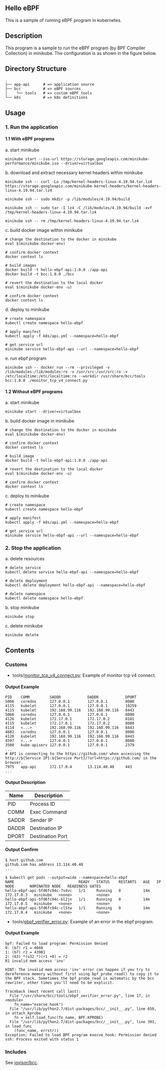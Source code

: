 Hello eBPF
---

This is a sample of running eBPF program in kubernetes.

## Description

This program is a sample to run the eBPF program (by BPF Compiler Collection) in minikube.
The configuration is as shown in the figure below.
<!-- TODO: 構成図 -->

## Directory Structure

```
.
├── app-api      # => application source
├── bcc          # => eBPF sources
│    └── tools   # => custom eBPF tools
└── k8s          # => k8s definitions
```

## Usage

### 1. Run the application

#### 1.1 With eBPF programs

a. start minikube

```shell
minikube start --iso-url https://storage.googleapis.com/minikube-performance/minikube.iso --driver=virtualbox
```

b. download and extract necessary kernel headers within minikube

```shell
minikube ssh -- curl -Lo /tmp/kernel-headers-linux-4.19.94.tar.lz4 https://storage.googleapis.com/minikube-kernel-headers/kernel-headers-linux-4.19.94.tar.lz4

minikube ssh -- sudo mkdir -p /lib/modules/4.19.94/build

minikube ssh -- sudo tar -I lz4 -C /lib/modules/4.19.94/build -xvf /tmp/kernel-headers-linux-4.19.94.tar.lz4

minikube ssh -- rm /tmp/kernel-headers-linux-4.19.94.tar.lz4
```

c. build docker image within minikube

```shell
# change the destination to the docker in minikube
eval $(minikube docker-env)

# confirm docker context
docker context ls

# build images
docker build -t hello-ebpf-api:1.0.0 ./app-api
docker build -t bcc:1.0.0 ./bcc

# revert the destination to the local docker
eval $(minikube docker-env -u)

# confirm docker context
docker context ls
```

d. deploy to minikube

```shell
# create namespace
kubectl create namespace hello-ebpf

# apply manifest
kubectl apply -f k8s/api.yml --namespace=hello-ebpf

# get service url
minikube service hello-ebpf-api --url --namespace=hello-ebpf
```

e. run ebpf program

```shell
minikube ssh -- docker run --rm --privileged -v /lib/modules:/lib/modules:ro -v /usr/src:/usr/src:ro -v /etc/localtime:/etc/localtime:ro --workdir /usr/share/bcc/tools bcc:1.0.0 ./monitor_tcp_v4_connect.py
```

#### 1.2 Without eBPF programs

a. start minikube

```shell
minikube start --driver=virtualbox
```

b. build docker image in minikube

```shell
# change the destination to the docker in minikube
eval $(minikube docker-env)

# confirm docker context
docker context ls

# build image
docker build -t hello-ebpf-api:1.0.0 ./app-api

# revert the destination to the local docker
eval $(minikube docker-env -u)

# confirm docker context
docker context ls
```

c. deploy to minikube

```shell
# create namespace
kubectl create namespace hello-ebpf

# apply manifest
kubectl apply -f k8s/api.yml --namespace=hello-ebpf

# get service url
minikube service hello-ebpf-api --url --namespace=hello-ebpf
```

### 2. Stop the application

a. delete resources

```shell
# delete service
kubectl delete service hello-ebpf-api --namespace=hello-ebpf

# delete deployment
kubectl delete deployment hello-ebpf-api --namespace=hello-ebpf

# delete namespace
kubectl delete namespace hello-ebpf
```

b. stop minikube
```shell
minikube stop
```

c. delete minikube
```shell
minikube delete
```

## Contents

### Customs

- tools/[monitor_tcp_v4_connect.py](https://github.com/hyorimitsu/hello-ebpf/blob/master/bcc/tools/monitor_tcp_v4_connect.py): Example of monitor tcp v4 connect.

#### Output Example

```shell
PID    COMM         SADDR            DADDR            DPORT
5066   coredns      127.0.0.1        127.0.0.1        8080
4115   kubelet      127.0.0.1        127.0.0.1        10259
4115   kubelet      192.168.99.116   192.168.99.116   8443
5066   coredns      127.0.0.1        127.0.0.1        8080
4126   kubelet      172.17.0.1       172.17.0.2       8181
4115   kubelet      172.17.0.1       172.17.0.2       8080
4114   <...>        192.168.99.116   192.168.99.116   8443
4602   coredns      127.0.0.1        127.0.0.1        8080
4126   kubelet      192.168.99.116   192.168.99.116   8443
4597   <...>        127.0.0.1        127.0.0.1        8080
3580   kube-apiserv 127.0.0.1        127.0.0.1        2379
...
# API is connecting to the https://github.com/ when accessing the http://${Service IP}:${Service Port}/?url=https://github.com/ in the browser.
7975   app-api      172.17.0.4       13.114.40.48     443
...
```

#### Output Description

|Name|Description|
|----|-----------|
|PID|Process ID|
|COMM|Exec Command|
|SADDR|Sender IP|
|DADDR|Destination IP|
|DPORT|Destination Port|

#### Output Confirm

```shell
$ host github.com
github.com has address 13.114.40.48
...

$ kubectl get pods --output=wide --namespace=hello-ebpf
NAME                             READY   STATUS    RESTARTS   AGE   IP           NODE       NOMINATED NODE   READINESS GATES
hello-ebpf-api-5fd6fc94c-7s4vc   1/1     Running   0          14m   172.17.0.3   minikube   <none>           <none>
hello-ebpf-api-5fd6fc94c-bl2jn   1/1     Running   0          14m   172.17.0.5   minikube   <none>           <none>
hello-ebpf-api-5fd6fc94c-cl5tw   1/1     Running   0          14m   172.17.0.4   minikube   <none>           <none>
```

- tools/[ebpf_verifier_error.py](https://github.com/hyorimitsu/hello-ebpf/blob/master/bcc/tools/ebpf_verifier_error.py): Example of an error in the ebpf program. <!-- TODO: 実装 -->

#### Output Example

```shell
bpf: Failed to load program: Permission denied
0: (b7) r1 = 4660
1: (b7) r2 = 43981
2: (63) *(u32 *)(r1 +0) = r2
R1 invalid mem access 'inv'

HINT: The invalid mem access 'inv' error can happen if you try to dereference memory without first using bpf_probe_read() to copy it to the BPF stack. Sometimes the bpf_probe_read is automatic by the bcc rewriter, other times you'll need to be explicit.

Traceback (most recent call last):
  File "/usr/share/bcc/tools/ebpf_verifier_error.py", line 17, in <module>
    fn_name="execve_hook")
  File "/usr/lib/python2.7/dist-packages/bcc/__init__.py", line 650, in attach_kprobe
    fn = self.load_func(fn_name, BPF.KPROBE)
  File "/usr/lib/python2.7/dist-packages/bcc/__init__.py", line 391, in load_func
    (func_name, errstr))
Exception: Failed to load BPF program execve_hook: Permission denied
ssh: Process exited with status 1
```

### Includes

See [iovisor/bcc](https://github.com/iovisor/bcc#contents).
